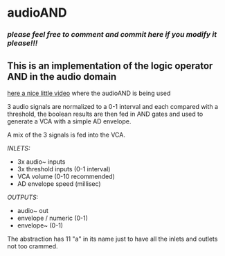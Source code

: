 # audioAND

### _please feel free to comment and commit here if you modify it please!!!_

## This is an implementation of the logic operator AND in the audio domain
[here a nice little video](https://youtu.be/du7YeRkbu44) where the audioAND is being used

3 audio signals are normalized to a 0-1 interval and each compared with a threshold, the boolean results are then fed in AND gates and used to generate a VCA with a simple AD envelope.

A mix of the 3 signals is fed into the VCA.

*_INLETS:_*
- 3x audio~ inputs
- 3x threshold inputs (0-1 interval)
- VCA volume (0-10 recommended)
- AD envelope speed (millisec)

*_OUTPUTS:_*
- audio~ out
- envelope / numeric (0-1)
- envelope~ (0-1)




The abstraction has 11 "a" in its name just to have all the inlets and outlets not too crammed.
